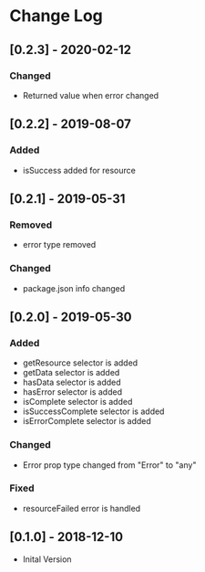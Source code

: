 # Change Log

## [0.2.3] - 2020-02-12

### Changed

- Returned value when error changed

## [0.2.2] - 2019-08-07

### Added

- isSuccess added for resource

## [0.2.1] - 2019-05-31

### Removed

- error type removed

### Changed

- package.json info changed

## [0.2.0] - 2019-05-30

### Added

- getResource selector is added
- getData selector is added
- hasData selector is added
- hasError selector is added
- isComplete selector is added
- isSuccessComplete selector is added
- isErrorComplete selector is added

### Changed

- Error prop type changed from "Error" to "any"

### Fixed

- resourceFailed error is handled

## [0.1.0] - 2018-12-10

- Inital Version
